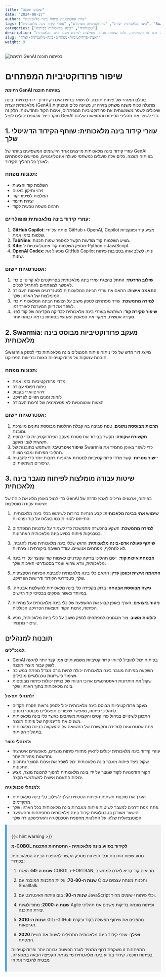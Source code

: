 ```yaml
---
title: "שיבוש תוכנה"
date: "2024-08-27"
author: "צוות אסטרטגיית פיתוח בינה מלאכותית"
tags: ["בינה מלאכותית יוצרת", "פרודוקטיביות מפתחים", "עוזרי קידוד בינה מלאכותית", "Swarmia", "פיתוח תוכנה"]
categories: ["טכנולוגיה", "בינה מלאכותית בפיתוח"]
description: "גלה כיצד בינה מלאכותית יוצרת מהפכת את פיתוח התוכנה, מעוזרי קידוד בינה מלאכותית ועד מעקב אחר פרודוקטיביות, ולמד שיטות עבודה מומלצות לפיתוח מוגבר בינה מלאכותית."
slug: "האצת-פרודוקטיביות-מפתחים-בינה-מלאכותית-יוצרת"
weight: 9
---
```


![רתימת GenAI בפיתוח תוכנה](/9.png)

# שיפור פרודוקטיביות המפתחים
**רתימת GenAI בפיתוח תוכנה**

בעולם המהיר של פיתוח תוכנה, להישאר בחזית אינו רק יתרון - זו הכרחיות. בינה מלאכותית יוצרת (GenAI) מתגלה ככוח משנה משחק בזירה זו, מציעה כלים וטכניקות שיכולים לשפר משמעותית את פרודוקטיביות המפתחים, איכות הקוד והחדשנות. חלק זה חוקר כיצד ארגונים יכולים לנצל GenAI כדי לשפר את תהליכי הפיתוח והתוצאות שלהם.

## 1. עוזרי קידוד בינה מלאכותית: שותף הקידוד הדיגיטלי שלך

עוזרי קידוד בינה מלאכותית מייצגים אחד היישומים המשפיעים ביותר של GenAI בפיתוח תוכנה. כלים אלה פועלים כמשתפי פעולה אינטליגנטיים, מסייעים למפתחים לאורך כל תהליך הקידוד.

### תכונות מפתח:
- השלמת קוד והצעות
- זיהוי ותיקון באגים
- המלצות לשיפור קוד
- יצירת תיעוד
- תרגום משפה טבעית לקוד

### עוזרי קידוד בינה מלאכותית פופולריים:
1. **GitHub Copilot**: פותח על ידי GitHub ו-OpenAI, Copilot מציע קוד ופונקציות שלמות בזמן אמת.
2. **TabNine**: מציע השלמות קוד מודעות הקשר למספר שפות תכנות.
3. **Kite**: מספק השלמות קוד אינטליגנטיות ל-Python ו-JavaScript.
4. **OpenAI Codex**: מפעיל את GitHub Copilot וניתן לשלב אותו בסביבות פיתוח שונות.

### אסטרטגיות יישום:
1. **שילוב הדרגתי**: התחל בהצגת עוזרי בינה מלאכותית בפרויקטים לא קריטיים כדי לאפשר למפתחים להתרגל לכלים.
2. **התאמה אישית**: התאם את עוזרי הבינה המלאכותית לסטנדרטים ושיטות העבודה המומלצות של הארגון שלך.
3. **למידה מתמשכת**: עודד מפתחים לספק משוב על הצעות הבינה המלאכותית כדי לשפר את דיוק המערכת לאורך זמן.
4. **שיפור סקירת קוד**: השתמש בעוזרי בינה מלאכותית לבדיקה מקדימה של קוד לפני סקירה אנושית, ממקד את המאמץ האנושי בסוגיות ברמה גבוהה יותר.

## 2. Swarmia: מעקב פרודוקטיביות מבוסס בינה מלאכותית

Swarmia מייצג דור חדש של כלי ניתוח פיתוח המנצלים בינה מלאכותית כדי לספק תובנות עמוקות על פרודוקטיביות הצוות ובריאות הפרויקט.

### תכונות מפתח:
- מדדי פרודוקטיביות בזמן אמת
- ניתוח דפוסי עבודה
- זיהוי צווארי בקבוק
- לוחות זמנים חזויים לפרויקט
- הצעות אוטומטיות לאופטימיזציה של זרימת העבודה

### אסטרטגיות יישום:
1. **תרבות מבוססת נתונים**: טפח סביבה בה קבלת החלטות מבוססת נתונים מוערכת ומובנת.
2. **תקשורת שקופה**: תקשר בבירור את מטרת מעקב הפרודוקטיביות כדי להפיג חששות לגבי מעקב.
3. **שיפור איטרטיבי**: השתמש בתובנות של Swarmia כדי לשפר באופן מתמיד את תהליכי הפיתוח ומבני הצוות.
4. **יישור מטרות**: קשר מדדי פרודוקטיביות למטרות ארגוניות רחבות יותר כדי להבטיח שיפורים משמעותיים.

## 3. שיטות עבודה מומלצות לפיתוח מוגבר בינה מלאכותית

כדי לנצל באופן מלא את כוחה של GenAI בפיתוח, ארגונים צריכים לאמץ סדרה של שיטות עבודה מומלצות:

1. **שימוש אתי בבינה מלאכותית**: קבע הנחיות ברורות לשימוש בכלי בינה מלאכותית, התייחס לסוגיות כמו בעלות על קוד ופרטיות.

2. **למידה מתמשכת**: השקע בהכשרה מתמשכת כדי לשמור על עדכניות המפתחים בטכניקות פיתוח בסיוע בינה מלאכותית האחרונות.

3. **שיתוף פעולה אדם-בינה מלאכותית**: הדגש שכלי בינה מלאכותית נועדו להגביר, לא להחליף, מפתחים אנושיים. עודד חשיבה ביקורתית ויצירתיות.

4. **הבטחת איכות קוד**: יישם תהליכי בדיקה קפדניים לאימות קוד שנוצר על ידי בינה מלאכותית, וודא שהוא עומד בסטנדרטי האיכות שלך.

5. **התאמה אישית וכוונון עדין**: התאם כלי בינה מלאכותית לסביבת הפיתוח הספציפית שלך, סטנדרטי הקידוד ודרישות הפרויקט.

6. **גישה מבוססת אבטחה**: בדוק בקפידה כלי בינה מלאכותית להשלכות אבטחה, במיוחד כאשר עוסקים בבסיסי קוד רגישים.

7. **ניטור ביצועים**: הערך באופן קבוע את ההשפעה של כלי בינה מלאכותית על מהירות הפיתוח, איכות הקוד ותוצאות הפרויקט הכוללות.

8. **לולאות משוב**: צור מנגנונים למפתחים לספק משוב על כלי בינה מלאכותית, מניע שיפור מתמיד.

## תובנות למנהלים

**למנכ"לים:**
- GenAI בפיתוח יכול להוביל לרווחי פרודוקטיביות משמעותיים וזמן קצר יותר להגעה לשוק עבור מוצרי תוכנה.
- השקעה בפיתוח מוגבר בינה מלאכותית יכולה להיות גורם מבדל מפתח במשיכה ושימור כישרונות טכנולוגיים מובילים.
- שקול את היתרונות האסטרטגיים ארוכי הטווח של בניית יכולות פיתוח מבוססות בינה מלאכותית בתוך הארגון שלך.

**למנהלי תפעול:**
- מעקב פרודוקטיביות מבוסס בינה מלאכותית יכול לספק נראות חסרת תקדים לתהליכי פיתוח, מאפשר שיפורים תפעוליים מבוססי נתונים.
- התכונן לשינויים בניהול פרויקטים והקצאת משאבים כאשר כלי בינה מלאכותית משנים את הדינמיקה של פיתוח תוכנה.
- פתח אסטרטגיות למדידה ותקשורת של התשואה על ההשקעה בבינה מלאכותית בתהליך הפיתוח.

**למנהלי מוצר:**
- עוזרי קידוד בינה מלאכותית יכולים להאיץ מחזורי פיתוח מוצרים, מאפשרים איטרציה וחדשנות מהירות יותר.
- שקול כיצד פיתוח מוגבר בינה מלאכותית יכול לשפר את איכות המוצר ותחכום התכונות.
- חקור הזדמנויות לקוד שנוצר על ידי בינה מלאכותית להפוך לתכונת מוצר, מציע יכולות התאמה אישית למשתמשי הקצה.

**למנהלי טכנולוגיה:**
- הערך את מוכנות תשתית הפיתוח הנוכחית שלך לשילוב כלי בינה מלאכותית מתקדמים.
- פתח מפת דרכים למעבר לשיטות פיתוח מוגברות בינה מלאכותית בכל הארגון שלך.
- הישאר מעודכן בטכנולוגיות קידוד בינה מלאכותית מתפתחות וההשפעה הפוטנציאלית שלהן על החלטות מחסנית הטכנולוגיה והארכיטקטורה שלך.

<div style="background-color: #f0f0f0; padding: 15px; margin: 10px 0; border-left: 5px solid #3498db;">

{{< hint warning >}}

**מ-COBOL לקידוד בסיוע בינה מלאכותית - התפתחות התכנות**

מסע שפות התכנות וכלי הפיתוח מספק הקשר למהפכת הבינה המלאכותית בקידוד:

1. **שנות ה-50**: הצגת COBOL ו-FORTRAN, מביאים קוד קריא לאדם למחשוב.

2. **שנות ה-70-80**: עליית התכנות המובנה עם C ותכנות מונחה עצמים עם Smalltalk.

3. **שנות ה-90**: בום פיתוח האינטרנט עם JavaScript וכלי פיתוח יישומים מהיר.

4. **שנות ה-2000**: מתודולוגיות Agile ופיתוח מונחה בדיקות משנים את תהליכי יצירת התוכנה.

5. **שנות ה-2010**: Git ו-GitHub מהפכים את שיתוף הפעולה בקוד ובקרת הגרסאות.

6. **2020 ואילך**: עוזרי קידוד בינה מלאכותית מתחילים לשנות את חוויית המפתח.

התפתחות זו משקפת דחף מתמיד לעבר הפשטה גבוהה יותר ופרודוקטיביות בפיתוח תוכנה. קידוד בסיוע בינה מלאכותית מייצג את הקפיצה הבאה במסע זה, מבטיח להגביר את הי